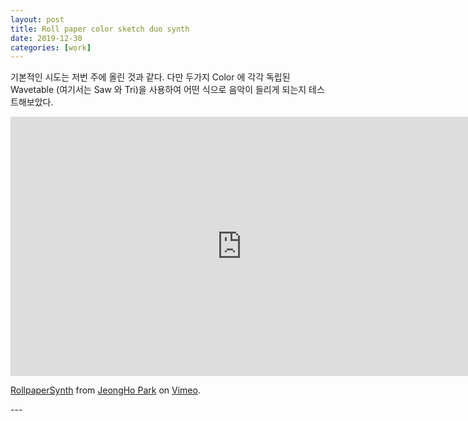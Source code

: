 ```yaml
---
layout: post
title: Roll paper color sketch duo synth
date: 2019-12-30
categories: [work]
---
```

기본적인 시도는 저번 주에 올린 것과 같다. 다만 두가지 Color 에 각각 독립된 Wavetable (여기서는 Saw 와 Tri)을 사용하여 어떤 식으로 음악이 들리게 되는지 테스트해보았다.      

<iframe src="https://player.vimeo.com/video/381898449" width="740" height="415" frameborder="0" allow="autoplay; fullscreen" allowfullscreen></iframe>
<p><a href="https://vimeo.com/381898449">RollpaperSynth</a> from <a href="https://vimeo.com/jeonghopark">JeongHo Park</a> on <a href="https://vimeo.com">Vimeo</a>.</p>
---
